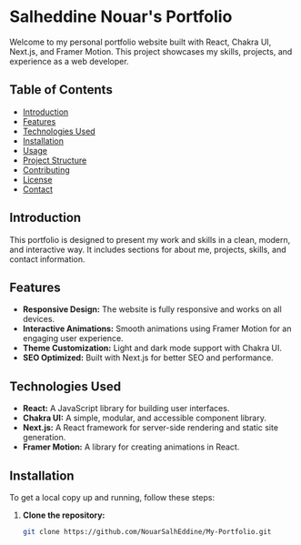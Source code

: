 # Salheddine Nouar's Portfolio

Welcome to my personal portfolio website built with React, Chakra UI, Next.js, and Framer Motion. This project showcases my skills, projects, and experience as a web developer.

## Table of Contents

- [Introduction](#introduction)
- [Features](#features)
- [Technologies Used](#technologies-used)
- [Installation](#installation)
- [Usage](#usage)
- [Project Structure](#project-structure)
- [Contributing](#contributing)
- [License](#license)
- [Contact](#contact)

## Introduction

This portfolio is designed to present my work and skills in a clean, modern, and interactive way. It includes sections for about me, projects, skills, and contact information.

## Features

- **Responsive Design:** The website is fully responsive and works on all devices.
- **Interactive Animations:** Smooth animations using Framer Motion for an engaging user experience.
- **Theme Customization:** Light and dark mode support with Chakra UI.
- **SEO Optimized:** Built with Next.js for better SEO and performance.

## Technologies Used

- **React:** A JavaScript library for building user interfaces.
- **Chakra UI:** A simple, modular, and accessible component library.
- **Next.js:** A React framework for server-side rendering and static site generation.
- **Framer Motion:** A library for creating animations in React.

## Installation

To get a local copy up and running, follow these steps:

1. **Clone the repository:**

   ```bash
   git clone https://github.com/NouarSalhEddine/My-Portfolio.git
   ```
